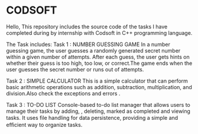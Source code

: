 # CODSOFT

Hello,
This repository includes the source code of the tasks I have completed during by internship with Codsoft in C++ programming language.

The Task includes:
Task 1 : NUMBER GUESSING GAME
        In a number guessing game, the user guesses a randomly generated secret number within a given number of attempts.
After each guess, the user gets hints on whether their guess is too high, too low, or correct.The game ends when the user guesses the secret number or runs out of attempts.

Task 2 : SIMPLE CALCULATOR
         This is a simple calculator that can perform basic arithmetic operations such as addition, subtraction, multiplication, and division.Also check the exceptions and errors .

Task 3 : TO-DO LIST
         Console-based to-do list manager that allows users to manage their tasks by adding, , deleting, marked as completed and viewing tasks. It uses ﬁle handling for data persistence, providing a simple and efﬁcient way to organize tasks.

